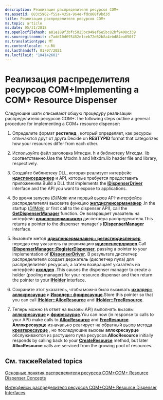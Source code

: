 ```yaml
---
description: Реализация распределителя ресурсов COM+
ms.assetid: 083c5962-f55a-435a-964e-fdc868f9bd3d
title: Реализация распределителя ресурсов COM+
ms.topic: article
ms.date: 05/31/2018
ms.openlocfilehash: a81e189f3bfc5025bc949ef6e5bc82bf9408c339
ms.sourcegitcommit: c7add10d695482e1ceb72d62b8a4ebd84ea050f7
ms.translationtype: MT
ms.contentlocale: ru-RU
ms.lasthandoff: 01/07/2021
ms.locfileid: "104142601"
---
```

# <a name="implementing-a-com-resource-dispenser"></a><span data-ttu-id="c2d0f-103">Реализация распределителя ресурсов COM+</span><span class="sxs-lookup"><span data-stu-id="c2d0f-103">Implementing a COM+ Resource Dispenser</span></span>

<span data-ttu-id="c2d0f-104">Следующие шаги описывают общую процедуру реализации распределителя ресурсов COM+:</span><span class="sxs-lookup"><span data-stu-id="c2d0f-104">The following steps outline a general procedure for implementing a COM+ resource dispenser:</span></span>

1.  <span data-ttu-id="c2d0f-105">Определите формат **рестипид** , который определяет, как ресурсы отличаются друг от друга.</span><span class="sxs-lookup"><span data-stu-id="c2d0f-105">Decide on **RESTYPID** format that categorizes how your resources differ from each other.</span></span>

2.  <span data-ttu-id="c2d0f-106">Используйте файл заголовка Мтксдм. h и библиотеку Мтксдм. lib соответственно.</span><span class="sxs-lookup"><span data-stu-id="c2d0f-106">Use the Mtxdm.h and Mtxdm.lib header file and library, respectively.</span></span>

3.  <span data-ttu-id="c2d0f-107">Создайте библиотеку DLL, которая реализует интерфейс [**идиспенсердривер**](/windows/desktop/api/ComSvcs/nn-comsvcs-idispenserdriver) и API, которые требуется предоставить приложениям.</span><span class="sxs-lookup"><span data-stu-id="c2d0f-107">Build a DLL that implements the [**IDispenserDriver**](/windows/desktop/api/ComSvcs/nn-comsvcs-idispenserdriver) interface and the API you want to expose to applications.</span></span>

4.  <span data-ttu-id="c2d0f-108">Во время запуска ([*DllMain*](/windows/desktop/Dlls/dllmain) или первый вызов API-интерфейса распределителя) вызовите функцию [**жетдиспенсерманажер**](/windows/desktop/api/MtxDM/nf-mtxdm-getdispensermanager) .</span><span class="sxs-lookup"><span data-stu-id="c2d0f-108">In the startup ([*DllMain*](/windows/desktop/Dlls/dllmain) or first call to the dispenser API), call the [**GetDispenserManager**](/windows/desktop/api/MtxDM/nf-mtxdm-getdispensermanager) function.</span></span> <span data-ttu-id="c2d0f-109">Он возвращает указатель на интерфейс [**идиспенсерманажер**](/windows/desktop/api/ComSvcs/nn-comsvcs-idispensermanager) диспетчера распределителя.</span><span class="sxs-lookup"><span data-stu-id="c2d0f-109">This returns a pointer to the dispenser manager's [**IDispenserManager**](/windows/desktop/api/ComSvcs/nn-comsvcs-idispensermanager) interface.</span></span>

5.  <span data-ttu-id="c2d0f-110">Вызовите метод [**идиспенсерманажер:: регистердиспенсер**](/windows/desktop/api/ComSvcs/nf-comsvcs-idispensermanager-registerdispenser), передав ему указатель на реализацию [**идиспенсердривер**](/windows/desktop/api/ComSvcs/nn-comsvcs-idispenserdriver).</span><span class="sxs-lookup"><span data-stu-id="c2d0f-110">Call [**IDispenserManager::RegisterDispenser**](/windows/desktop/api/ComSvcs/nf-comsvcs-idispensermanager-registerdispenser), passing a pointer to your implementation of [**IDispenserDriver**](/windows/desktop/api/ComSvcs/nn-comsvcs-idispenserdriver).</span></span> <span data-ttu-id="c2d0f-111">В результате диспетчер распределителя создает держатель (диспетчер пула) для распределителя ресурсов, а затем возвращает указатель на интерфейс [**ихолдер**](/windows/desktop/api/ComSvcs/nn-comsvcs-iholder) .</span><span class="sxs-lookup"><span data-stu-id="c2d0f-111">This causes the dispenser manager to create a holder (pooling manager) for your resource dispenser and then return the pointer to your [**IHolder**](/windows/desktop/api/ComSvcs/nn-comsvcs-iholder) interface.</span></span>

6.  <span data-ttu-id="c2d0f-112">Сохраните этот указатель, чтобы можно было вызывать [**ихолдер:: аллокресаурце**](/windows/desktop/api/ComSvcs/nf-comsvcs-iholder-allocresource) и [**Ихолдер:: фриресаурце**](/windows/desktop/api/ComSvcs/nf-comsvcs-iholder-freeresource).</span><span class="sxs-lookup"><span data-stu-id="c2d0f-112">Store this pointer so that you can call [**IHolder::AllocResource**](/windows/desktop/api/ComSvcs/nf-comsvcs-iholder-allocresource) and [**IHolder::FreeResource**](/windows/desktop/api/ComSvcs/nf-comsvcs-iholder-freeresource).</span></span>

7.  <span data-ttu-id="c2d0f-113">Теперь можно (в ответ на вызовы API) выполнять вызовы [**аллокресаурце**](/windows/desktop/api/ComSvcs/nf-comsvcs-iholder-allocresource) и [**фриресаурце**](/windows/desktop/api/ComSvcs/nf-comsvcs-iholder-freeresource).</span><span class="sxs-lookup"><span data-stu-id="c2d0f-113">You can now (in response to calls to your API) make calls to [**AllocResource**](/windows/desktop/api/ComSvcs/nf-comsvcs-iholder-allocresource) and [**FreeResource**](/windows/desktop/api/ComSvcs/nf-comsvcs-iholder-freeresource).</span></span> <span data-ttu-id="c2d0f-114">**Аллокресаурце** изначально реагирует на обратный вызов метода [**креатересаурце**](/windows/desktop/api/ComSvcs/nf-comsvcs-idispenserdriver-createresource) , но последующие вызовы **аллокресаурце** обслуживаются из растущего пула ресурсов.</span><span class="sxs-lookup"><span data-stu-id="c2d0f-114">**AllocResource** initially responds by calling back to your [**CreateResource**](/windows/desktop/api/ComSvcs/nf-comsvcs-idispenserdriver-createresource) method, but later **AllocResource** calls are serviced from the growing pool of resources.</span></span>

## <a name="related-topics"></a><span data-ttu-id="c2d0f-115">См. также</span><span class="sxs-lookup"><span data-stu-id="c2d0f-115">Related topics</span></span>

<dl> <dt>

[<span data-ttu-id="c2d0f-116">Основные понятия распределителя ресурсов COM+</span><span class="sxs-lookup"><span data-stu-id="c2d0f-116">COM+ Resource Dispenser Concepts</span></span>](com--resource-dispenser-concepts.md)
</dt> <dt>

[<span data-ttu-id="c2d0f-117">Интерфейсы распределителя ресурсов COM+</span><span class="sxs-lookup"><span data-stu-id="c2d0f-117">COM+ Resource Dispenser Interfaces</span></span>](com--resource-dispenser-interfaces.md)
</dt> </dl>

 

 
